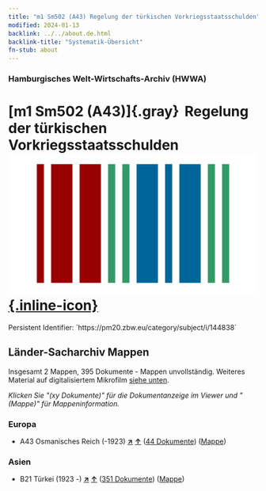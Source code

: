 ```yaml
---
title: "m1 Sm502 (A43) Regelung der türkischen Vorkriegsstaatsschulden"
modified: 2024-01-13
backlink: ../../about.de.html
backlink-title: "Systematik-Übersicht"
fn-stub: about
---
```


### Hamburgisches Welt-Wirtschafts-Archiv (HWWA)

# [m1 Sm502 (A43)]{.gray}&#8201; Regelung der türkischen Vorkriegsstaatsschulden &#160; [![Wikidata](/images/Wikidata-logo.svg "Wikidata"){.inline-icon}](http://www.wikidata.org/entity/Q104700294)

<div class="hint">Persistent Identifier: `https://pm20.zbw.eu/category/subject/i/144838`</div>







## Länder-Sacharchiv Mappen






Insgesamt 2 Mappen, 395 Dokumente - Mappen unvollständig. Weiteres Material auf digitalisiertem Mikrofilm [siehe unten](#filmsections).

_Klicken Sie "(xy Dokumente)" für die Dokumentanzeige im Viewer und "(Mappe)" für Mappeninformation._




### Europa

- A43 Osmanisches Reich (-1923) [**&nearr;**](../../../geo/i/141034/about.de.html "Osmanisches Reich (-1923) (alle Mappen)") [**&uarr;**](../../../geo/about.de.html#A43 "Ländersystematik") (<a href="https://pm20.zbw.eu/iiifview/folder/sh/141034,144838" title="über: Osmanisches Reich (-1923) : Regelung der türkischen Vorkriegsstaatsschulden" target="_blank">44 Dokumente</a>) ([Mappe](../../../../folder/sh/1410xx/141034/1448xx/144838/about.de.html))

### Asien

- B21 Türkei (1923 -) [**&nearr;**](../../../geo/i/141111/about.de.html "Türkei (1923 -) (alle Mappen)") [**&uarr;**](../../../geo/about.de.html#B21 "Ländersystematik") (<a href="https://pm20.zbw.eu/iiifview/folder/sh/141111,144838" title="über: Türkei (1923 -) : Regelung der türkischen Vorkriegsstaatsschulden" target="_blank">351 Dokumente</a>) ([Mappe](../../../../folder/sh/1411xx/141111/1448xx/144838/about.de.html))



<a id="filmsections" />













